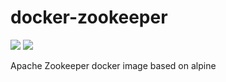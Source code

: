 # docker-zookeeper

[![](https://images.microbadger.com/badges/image/smizy/zookeeper:3.4.9-alpine.svg)](http://microbadger.com/images/smizy/zookeeper:3.4.9-alpine "Get your own image badge on microbadger.com")
[![](https://images.microbadger.com/badges/version/smizy/zookeeper:3.4.9-alpine.svg)](http://microbadger.com/images/smizy/zookeeper:3.4.9-alpine "Get your own version badge on microbadger.com")

Apache Zookeeper docker image based on alpine

